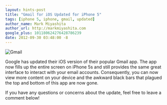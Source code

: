 ```yaml
---
layout: hints-post
title: "Gmail for iOS Updated for iPhone 5"
tags: [iphone 5, iphone, gmail, updated]
author_name: Mark Miyashita
author_url: http://markmiyashita.com
google_plus: 101180624276428786239
date: 2012-09-30 03:48:00 -8
---
```


<img class="clear blog-image-border" src="{{site.url}}/images/gmail.png" title="Gmail">

Google has updated their iOS version of their popular Gmail app. The app now fills up the entire screen on iPhone 5s and still provides the same great interface to interact with your email accounts. Consequently, you can now view more content on your device and the awkward black bars that plagued the top and bottom of this app are now gone.

If you have any questions or concerns about the update, feel free to leave a comment below!